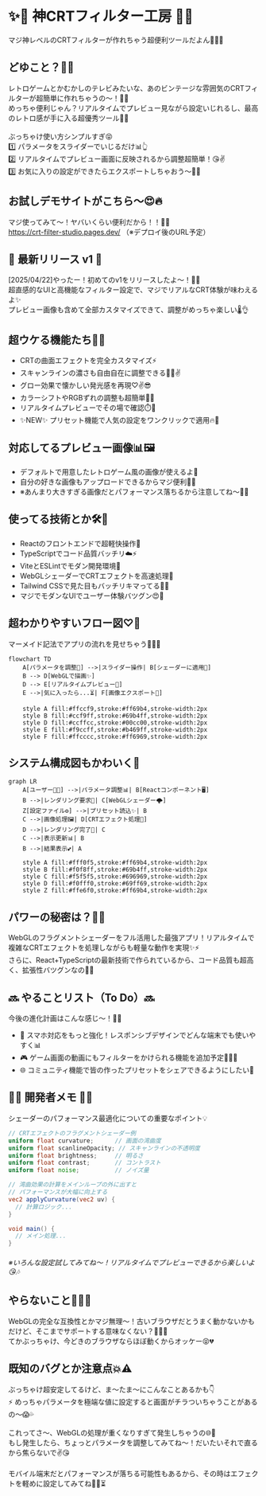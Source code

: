 # ✨🌟 神CRTフィルター工房 🌟✨
マジ神レベルのCRTフィルターが作れちゃう超便利ツールだよん💁‍♀️💖

## どゆこと？🤔💭
レトロゲームとかむかしのテレビみたいな、あのビンテージな雰囲気のCRTフィルターが超簡単に作れちゃうの〜！🙌✨<br>
めっちゃ便利じゃん？リアルタイムでプレビュー見ながら設定いじれるし、最高のレトロ感が手に入る超優秀ツール👑💯<br>
<br>
ぶっちゃけ使い方シンプルすぎ😝<br>
1️⃣ パラメータをスライダーでいじるだけ📊👆<br>
2️⃣ リアルタイムでプレビュー画面に反映されるから調整超簡単！😘✌️<br>
3️⃣ お気に入りの設定ができたらエクスポートしちゃおう〜🎉🥳

## お試しデモサイトがこちら〜😍🔥
マジ使ってみて〜！ヤバいくらい便利だから！！🤳💕<br>
https://crt-filter-studio.pages.dev/ （※デプロイ後のURL予定）

## 💫 最新リリース v1 💫
[2025/04/22]やったー！初めてのv1をリリースしたよ〜！🎊🚀<br>
超直感的なUIと高機能なフィルター設定で、マジでリアルなCRT体験が味わえるよ✨<br>
プレビュー画像も含めて全部カスタマイズできて、調整がめっちゃ楽しい🌡️👌<br>

## 超ウケる機能たち🤩💕
- CRTの曲面エフェクトを完全カスタマイズ⚡️
- スキャンラインの濃さも自由自在に調整できる💁‍♀️✌️
- グロー効果で懐かしい発光感を再現♡✌️😎
- カラーシフトやRGBずれの調整も超簡単💃🏻
- リアルタイムプレビューでその場で確認⏱️💨
- ✨NEW✨ プリセット機能で人気の設定をワンクリックで適用🔥💯

## 対応してるプレビュー画像📊🖼️
- デフォルトで用意したレトロゲーム風の画像が使えるよ🤙
- 自分の好きな画像もアップロードできるからマジ便利👵✨
- ※あんまり大きすぎる画像だとパフォーマンス落ちるから注意してね〜🙏💦

## 使ってる技術とか🛠️🔧
- Reactのフロントエンドで超軽快操作💪
- TypeScriptでコード品質バッチリ☁️⚡️
- ViteとESLintでモダン開発環境🔄
- WebGLシェーダーでCRTエフェクトを高速処理🧠
- Tailwind CSSで見た目もバッチリキマってる📑✨
- マジでモダンなUIでユーザー体験バツグン😍🎯

## 超わかりやすいフロー図♡🔄
マーメイド記法でアプリの流れを見せちゃう💁‍♀️✨

```mermaid
flowchart TD
    A[パラメータを調整💅] -->|スライダー操作| B[シェーダーに適用🎯]
    B --> D[WebGLで描画✨]
    D --> E[リアルタイムプレビュー🧠]
    E -->|気に入ったら...⏳| F[画像エクスポート🎉]
    
    style A fill:#ffccf9,stroke:#ff69b4,stroke-width:2px
    style B fill:#ccf9ff,stroke:#69b4ff,stroke-width:2px
    style D fill:#ccffcc,stroke:#00cc00,stroke-width:2px
    style E fill:#f9ccff,stroke:#b469ff,stroke-width:2px
    style F fill:#ffcccc,stroke:#ff6969,stroke-width:2px
```

## システム構成図もかわいく💖

```mermaid
graph LR
    A[ユーザー👩‍💻] -->|パラメータ調整📊| B[Reactコンポーネント🖥️]
    B -->|レンダリング要求💫| C[WebGLシェーダー🌩️]
    Z[設定ファイル⚙️] -->|プリセット読込✨| B
    C -->|画像処理🖼️| D[CRTエフェクト処理🧠]
    D -->|レンダリング完了💬| C
    C -->|表示更新📊| B
    B -->|結果表示💕| A
    
    style A fill:#fff0f5,stroke:#ff69b4,stroke-width:2px
    style B fill:#f0f8ff,stroke:#69b4ff,stroke-width:2px
    style C fill:#f5f5f5,stroke:#696969,stroke-width:2px
    style D fill:#f0fff0,stroke:#69ff69,stroke-width:2px
    style Z fill:#ffe6f0,stroke:#ff69b4,stroke-width:2px
```

## パワーの秘密は？🤩💪
WebGLのフラグメントシェーダーをフル活用した最強アプリ！リアルタイムで複雑なCRTエフェクトを処理しながらも軽量な動作を実現✨⚡<br>
さらに、React+TypeScriptの最新技術で作られているから、コード品質も超高く、拡張性バツグンなの🔧💖

## 🔜 やることリスト（To Do）🔜
今後の進化計画はこんな感じ〜！💪✨
- 📱 スマホ対応をもっと強化！レスポンシブデザインでどんな端末でも使いやすく📊
- 🎮 ゲーム画面の動画にもフィルターをかけられる機能を追加予定💁‍♀️✨
- 🌐 コミュニティ機能で皆の作ったプリセットをシェアできるようにしたい👑

## 👩‍💻 開発者メモ 👨‍💻
シェーダーのパフォーマンス最適化についての重要なポイント💡

```glsl
// CRTエフェクトのフラグメントシェーダー例
uniform float curvature;      // 画面の湾曲度
uniform float scanlineOpacity; // スキャンラインの不透明度
uniform float brightness;     // 明るさ
uniform float contrast;       // コントラスト
uniform float noise;          // ノイズ量

// 湾曲効果の計算をメインループの外に出すと
// パフォーマンスが大幅に向上する
vec2 applyCurvature(vec2 uv) {
  // 計算ロジック...
}

void main() {
  // メイン処理...
}
```

###### ※いろんな設定試してみてね〜！リアルタイムでプレビューできるから楽しいよ😘🎶

## やらないこと🙅‍♀️🚫
WebGLの完全な互換性とかマジ無理〜！古いブラウザだとうまく動かないかもだけど、そこまでサポートする意味なくない？🤷‍♀️✨<br>
てかぶっちゃけ、今どきのブラウザならほぼ動くからオッケー😝💔

## 既知のバグとか注意点💥⚠️
ぶっちゃけ超安定してるけど、ま〜たま〜にこんなことあるかも👇<br>
⚡ めっちゃパラメータを極端な値に設定すると画面がチラついちゃうことがあるの〜😱💦<br>
<br>
これってさ〜、WebGLの処理が重くなりすぎて発生しちゃうの🌐🐢<br>
もし発生したら、ちょっとパラメータを調整してみてね〜！だいたいそれで直るから焦らないで✌️😘<br>
<br>
モバイル端末だとパフォーマンスが落ちる可能性もあるから、その時はエフェクトを軽めに設定してみてね💁‍♀️⏳